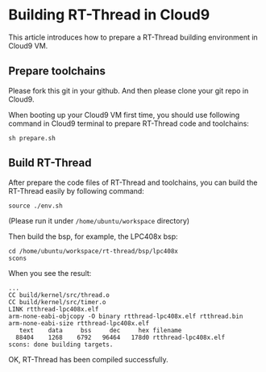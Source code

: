 # Building RT-Thread in Cloud9
This article introduces how to prepare a RT-Thread building environment in Cloud9 VM.

## Prepare toolchains

Please fork this git in your github. And then please clone your git repo in Cloud9. 

When booting up your Cloud9 VM first time, you should use following command in Cloud9 terminal to prepare RT-Thread code and toolchains:

    sh prepare.sh

## Build RT-Thread

After prepare the code files of RT-Thread and toolchains, you can build the RT-Thread easily by following command: 

    source ./env.sh 

(Please run it under `/home/ubuntu/workspace` directory)

Then build the bsp, for example, the LPC408x bsp:

    cd /home/ubuntu/workspace/rt-thread/bsp/lpc408x
    scons

When you see the result:

    ... 
    CC build/kernel/src/thread.o
    CC build/kernel/src/timer.o
    LINK rtthread-lpc408x.elf
    arm-none-eabi-objcopy -O binary rtthread-lpc408x.elf rtthread.bin
    arm-none-eabi-size rtthread-lpc408x.elf
       text    data     bss     dec     hex filename
      88404    1268    6792   96464   178d0 rtthread-lpc408x.elf
    scons: done building targets.

OK, RT-Thread has been compiled successfully.
